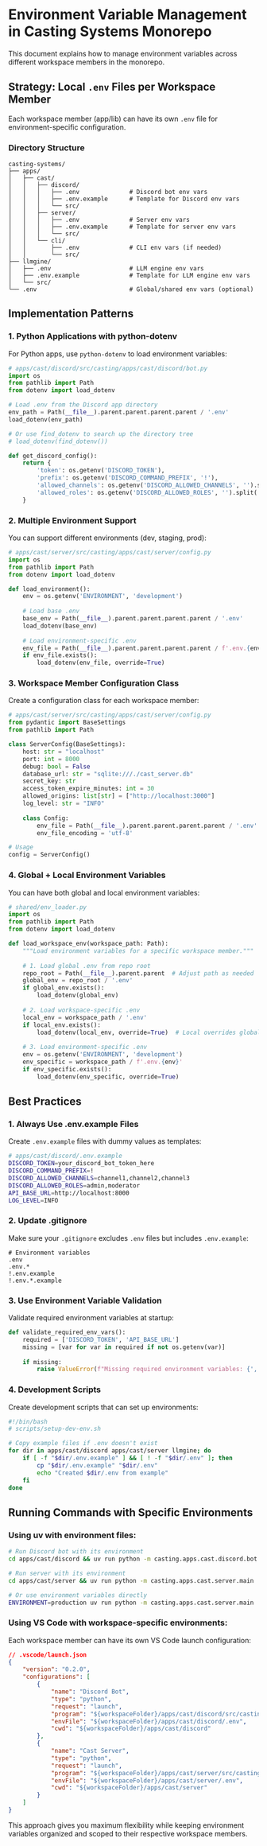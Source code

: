 # Environment Variable Management in Casting Systems Monorepo

This document explains how to manage environment variables across different workspace members in the monorepo.

## Strategy: Local `.env` Files per Workspace Member

Each workspace member (app/lib) can have its own `.env` file for environment-specific configuration.

### Directory Structure
```
casting-systems/
├── apps/
│   ├── cast/
│   │   ├── discord/
│   │   │   ├── .env              # Discord bot env vars
│   │   │   ├── .env.example      # Template for Discord env vars
│   │   │   └── src/
│   │   ├── server/
│   │   │   ├── .env              # Server env vars
│   │   │   ├── .env.example      # Template for server env vars
│   │   │   └── src/
│   │   └── cli/
│   │       ├── .env              # CLI env vars (if needed)
│   │       └── src/
├── llmgine/
│   ├── .env                      # LLM engine env vars
│   ├── .env.example              # Template for LLM engine env vars
│   └── src/
└── .env                          # Global/shared env vars (optional)
```

## Implementation Patterns

### 1. Python Applications with python-dotenv

For Python apps, use `python-dotenv` to load environment variables:

```python
# apps/cast/discord/src/casting/apps/cast/discord/bot.py
import os
from pathlib import Path
from dotenv import load_dotenv

# Load .env from the Discord app directory
env_path = Path(__file__).parent.parent.parent.parent / '.env'
load_dotenv(env_path)

# Or use find_dotenv to search up the directory tree
# load_dotenv(find_dotenv())

def get_discord_config():
    return {
        'token': os.getenv('DISCORD_TOKEN'),
        'prefix': os.getenv('DISCORD_COMMAND_PREFIX', '!'),
        'allowed_channels': os.getenv('DISCORD_ALLOWED_CHANNELS', '').split(','),
        'allowed_roles': os.getenv('DISCORD_ALLOWED_ROLES', '').split(',')
    }
```

### 2. Multiple Environment Support

You can support different environments (dev, staging, prod):

```python
# apps/cast/server/src/casting/apps/cast/server/config.py
import os
from pathlib import Path
from dotenv import load_dotenv

def load_environment():
    env = os.getenv('ENVIRONMENT', 'development')
    
    # Load base .env
    base_env = Path(__file__).parent.parent.parent.parent / '.env'
    load_dotenv(base_env)
    
    # Load environment-specific .env
    env_file = Path(__file__).parent.parent.parent.parent / f'.env.{env}'
    if env_file.exists():
        load_dotenv(env_file, override=True)
```

### 3. Workspace Member Configuration Class

Create a configuration class for each workspace member:

```python
# apps/cast/server/src/casting/apps/cast/server/config.py
from pydantic import BaseSettings
from pathlib import Path

class ServerConfig(BaseSettings):
    host: str = "localhost"
    port: int = 8000
    debug: bool = False
    database_url: str = "sqlite:///./cast_server.db"
    secret_key: str
    access_token_expire_minutes: int = 30
    allowed_origins: list[str] = ["http://localhost:3000"]
    log_level: str = "INFO"
    
    class Config:
        env_file = Path(__file__).parent.parent.parent.parent / '.env'
        env_file_encoding = 'utf-8'

# Usage
config = ServerConfig()
```

### 4. Global + Local Environment Variables

You can have both global and local environment variables:

```python
# shared/env_loader.py
import os
from pathlib import Path
from dotenv import load_dotenv

def load_workspace_env(workspace_path: Path):
    """Load environment variables for a specific workspace member."""
    
    # 1. Load global .env from repo root
    repo_root = Path(__file__).parent.parent  # Adjust path as needed
    global_env = repo_root / '.env'
    if global_env.exists():
        load_dotenv(global_env)
    
    # 2. Load workspace-specific .env
    local_env = workspace_path / '.env'
    if local_env.exists():
        load_dotenv(local_env, override=True)  # Local overrides global
    
    # 3. Load environment-specific .env
    env = os.getenv('ENVIRONMENT', 'development')
    env_specific = workspace_path / f'.env.{env}'
    if env_specific.exists():
        load_dotenv(env_specific, override=True)
```

## Best Practices

### 1. Always Use .env.example Files
Create `.env.example` files with dummy values as templates:

```bash
# apps/cast/discord/.env.example
DISCORD_TOKEN=your_discord_bot_token_here
DISCORD_COMMAND_PREFIX=!
DISCORD_ALLOWED_CHANNELS=channel1,channel2,channel3
DISCORD_ALLOWED_ROLES=admin,moderator
API_BASE_URL=http://localhost:8000
LOG_LEVEL=INFO
```

### 2. Update .gitignore
Make sure your `.gitignore` excludes `.env` files but includes `.env.example`:

```gitignore
# Environment variables
.env
.env.*
!.env.example
!.env.*.example
```

### 3. Use Environment Variable Validation
Validate required environment variables at startup:

```python
def validate_required_env_vars():
    required = ['DISCORD_TOKEN', 'API_BASE_URL']
    missing = [var for var in required if not os.getenv(var)]
    
    if missing:
        raise ValueError(f"Missing required environment variables: {', '.join(missing)}")
```

### 4. Development Scripts
Create development scripts that can set up environments:

```bash
#!/bin/bash
# scripts/setup-dev-env.sh

# Copy example files if .env doesn't exist
for dir in apps/cast/discord apps/cast/server llmgine; do
    if [ -f "$dir/.env.example" ] && [ ! -f "$dir/.env" ]; then
        cp "$dir/.env.example" "$dir/.env"
        echo "Created $dir/.env from example"
    fi
done
```

## Running Commands with Specific Environments

### Using uv with environment files:
```bash
# Run Discord bot with its environment
cd apps/cast/discord && uv run python -m casting.apps.cast.discord.bot

# Run server with its environment  
cd apps/cast/server && uv run python -m casting.apps.cast.server.main

# Or use environment variables directly
ENVIRONMENT=production uv run python -m casting.apps.cast.server.main
```

### Using VS Code with workspace-specific environments:
Each workspace member can have its own VS Code launch configuration:

```json
// .vscode/launch.json
{
    "version": "0.2.0",
    "configurations": [
        {
            "name": "Discord Bot",
            "type": "python",
            "request": "launch",
            "program": "${workspaceFolder}/apps/cast/discord/src/casting/apps/cast/discord/bot.py",
            "envFile": "${workspaceFolder}/apps/cast/discord/.env",
            "cwd": "${workspaceFolder}/apps/cast/discord"
        },
        {
            "name": "Cast Server", 
            "type": "python",
            "request": "launch",
            "program": "${workspaceFolder}/apps/cast/server/src/casting/apps/cast/server/main.py",
            "envFile": "${workspaceFolder}/apps/cast/server/.env",
            "cwd": "${workspaceFolder}/apps/cast/server"
        }
    ]
}
```

This approach gives you maximum flexibility while keeping environment variables organized and scoped to their respective workspace members.
